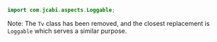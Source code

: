 ```java
import com.jcabi.aspects.Loggable;
```

Note: The `Tv` class has been removed, and the closest replacement is `Loggable` which serves a similar purpose.